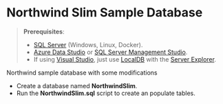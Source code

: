 # Northwind Slim Sample Database

> **Prerequisites**:
> - [SQL Server](https://www.microsoft.com/en-us/sql-server/sql-server-downloads) (Windows, Linux, Docker).
> - [Azure Data Studio](https://docs.microsoft.com/en-us/sql/azure-data-studio/download-azure-data-studio) or [SQL Server Management Studio](https://docs.microsoft.com/en-us/sql/ssms/download-sql-server-management-studio-ssms).
> - If using [Visual Studio](https://visualstudio.microsoft.com/), just use [LocalDB](https://docs.microsoft.com/en-us/sql/database-engine/configure-windows/sql-server-express-localdb) with the [Server Explorer](https://docs.microsoft.com/en-us/visualstudio/data-tools/add-new-connections).

Northwind sample database with some modifications

- Create a database named **NorthwindSlim**.
- Run the **NorthwindSlim.sql** script to create an populate tables.